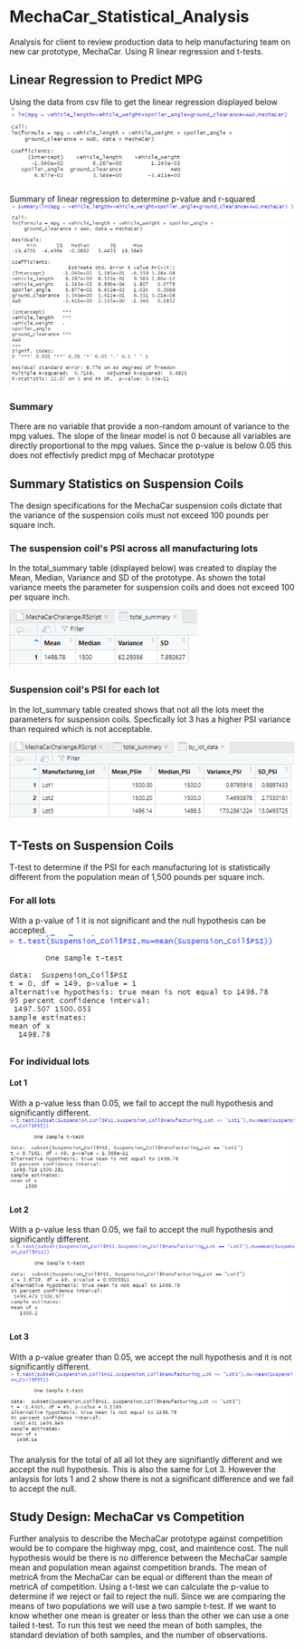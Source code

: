 # MechaCar_Statistical_Analysis
Analysis for client to review production data to help manufacturing team on new car prototype, MechaCar. Using R linear regression and t-tests.
 
## Linear Regression to Predict MPG
Using the data from csv file to get the linear regression displayed below
![This is an image](https://github.com/fisher-n/MechaCar_Statistical_Analysis/blob/main/images/d1.png)

Summary of linear regression to determine p-value and r-squared
![This is an image](https://github.com/fisher-n/MechaCar_Statistical_Analysis/blob/main/images/d2.png)

### Summary
There are no variable that provide a non-random amount of variance to the mpg values.
The slope of the linear model is not 0 because all variables are directly proportional to the mpg values.
Since the p-value is below 0.05 this does not effectivly predict mpg of Mechacar prototype

## Summary Statistics on Suspension Coils
The design specifications for the MechaCar suspension coils dictate that the variance of the suspension coils must not exceed 100 pounds per square inch.

### The suspension coil's PSI across all manufacturing lots
In the total_summary table (displayed below) was created to display the Mean, Median, Variance and SD of the prototype. As shown the total variance meets the parameter for suspension coils and does not exceed 100 per square inch.

![This is an image](https://github.com/fisher-n/MechaCar_Statistical_Analysis/blob/main/images/D2a.png)

### Suspension coil's PSI for each lot
In the lot_summary table created shows that not all the lots meet the parameters for suspension coils. Specfically lot 3 has a higher PSI variance than required which is not acceptable. 

![This is an image](https://github.com/fisher-n/MechaCar_Statistical_Analysis/blob/main/images/d2b.png)

## T-Tests on Suspension Coils
 T-test to determine if the PSI for each manufacturing lot is statistically different from the population mean of 1,500 pounds per square inch.
 
 ### For all lots
 With a p-value of 1 it is not significant and the null hypothesis can be accepted.
 ![This is an image](https://github.com/fisher-n/MechaCar_Statistical_Analysis/blob/main/images/d3a.png)
 
 ### For individual lots
 #### Lot 1
 With a p-value less than 0.05, we fail to accept the null hypothesis and significantly different.
 ![This is an image](https://github.com/fisher-n/MechaCar_Statistical_Analysis/blob/main/images/d3b.png)
  
 #### Lot 2
 With a p-value less than 0.05, we fail to accept the null hypothesis and significantly different.
 ![This is an image](https://github.com/fisher-n/MechaCar_Statistical_Analysis/blob/main/images/d3c.png)
 
 #### Lot 3 
 With a p-value greater than 0.05, we accept the null hypothesis and it is not significantly different.
 ![This is an image](https://github.com/fisher-n/MechaCar_Statistical_Analysis/blob/main/images/d3d.png)
  
 The analysis for the total of all all lot they are signifiantly different and we accept the null hypothesis. This is also the same for Lot 3. However the anlaysis for lots 1 and 2 show there is not a significant difference and we fail to accept the null.
 
 ## Study Design: MechaCar vs Competition
 
 Further analysis to describe the MechaCar prototype against competition would be to compare the highway mpg, cost, and maintence cost. The null hypothesis would be there is no difference between the MechaCar sample mean and population mean against competition brands. The mean of metricA from the MechaCar can be equal or different than the mean of metricA of competition. Using a t-test we can calculate the p-value to determine if we reject or fail to reject the null. Since we are comparing the means of two populations we will use a two sample t-test. If we want to know whether one mean is greater or less than the other we can use a one tailed t-test. To run this test we need the mean of both samples, the standard deviation of both samples, and the number of observations.
 
 
